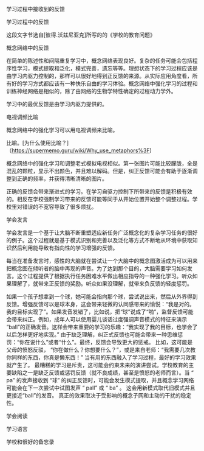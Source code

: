 学习过程中接收到的反馈

学习过程中的反馈

这段文字节选自[彼得.沃兹尼亚克]所写的的《学校的教育问题》

概念网络中的反馈

在简单的陈述性和间隔重复学习中，概念网络表现良好。复杂的任务可能会包括程序性学习，模式提取和泛化，模式完善，遗忘等等。理想状态下的学习过程应该是由学习内驱力控制的，那样可以很好地得到正反馈的来源。从实际应用角度看，所有好的学习方式都应该有一种快乐自由的学习体验。概念网络中强化学习的过程和训练神经网络是相似的，除了由网络的生物学特性确定的过程动力学外。

学习中的最优反馈是由学习内驱力提供的。

电视调频比喻

概念网络中的强化学习可以用电视调频来比喻。

比喻。[为什么使用比喻？]（https://supermemo.guru/wiki/Why_use_metaphors%3F)

概念网络中的强化学习和调整老式模拟电视相似。第一张图片可能比较朦胧，全是混乱的颗粒，显示不出颜色，并且难以解码。但是，纠正反馈可能会有助于逐渐调整到正确的频率，并获得清晰清晰的图片。

正确的反馈会带来渐进式的学习。在学习自驱力控制下所带来的反馈是积极有效的。相反在学校强制学习带来的反馈可能等同于从开始位置开始整个调整过程。学校里对错误的不宽容导致了很多烦扰。

学会发言

学会发言是一个基于让大脑不断重塑适应新任务广泛概念化的复杂学习任务的很好的例子。这个过程就是基于模式识别和完善以及泛化等方式不断地从环境中获取知识然后利用能导致有指向性的学习增强的反馈。

每当在准备发言时，感性的大脑就在尝试让一个大脑中的概念图激活成为可以用来把概念图在倾听者的脑中再现的声音。为了达到那个目的，大脑需要学习如何发言。这个过程提供了根据执行任务困难水平做出相应指导的一种强化学习。听众如果理解了，就带来正反馈的奖励。听众如果没理解，就带来负反馈的轻度惩罚。

如果一个孩子想拿到一个球，她可能会指向那个球，尝试说出来，然后从外界得到反馈。增强反馈可以是球本身，这会带来轻微的认同感带来的愉悦：“我是对的。我的目标实现了”。如果发音发错了，比如说，把“球”说成了“啪”，监督反馈可能会带来纠正。例如，成年人可以使用婴儿谈话过度强调声音模式的特征来演示 “ball”的正确发音。这样会带来重要的学习的乐趣：“我实现了我的目标，也学会了以后怎样更好地实现。” 由于缺乏理解，纠正式反馈也可能会带来一种思维惩罚：“你在说什么”或者“什么”。最终，反馈会导致更大的惩戒。 比如，这可能是父母的愤怒反驳， “你在做什么？你想要什么？”，或是来自老师：“我需要几次教你同样的东西，你真是懒东西！” 当有用的东西融入了学习过程，最好的学习效果就产生了。 最糟糕的学习是斥责，这可能会约束未来的演讲尝试。学校教育的主要缺陷之一是缺乏反馈或惩罚反馈（就不良成绩，甚至是愤怒的老师而言）。当 “ pa” 的发声接收到 “球” 的纠正反馈时，可能会发生模式提取，并且概念学习网络可能会在下一次尝试中试图发声 “ pall” 或 “ ba” 。 这会用新模式取代旧模式并且更接近“ball”的发音。  真正的效果取决于受影响的概念子网和主动的干扰的稳定性。

学会阅读

学习语言

学校和很好的备忘录